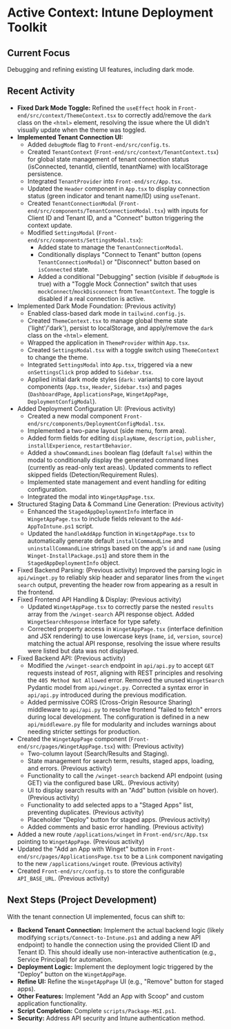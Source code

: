 # Active Context: Intune Deployment Toolkit

## Current Focus
Debugging and refining existing UI features, including dark mode.

## Recent Activity
*   **Fixed Dark Mode Toggle:** Refined the `useEffect` hook in `Front-end/src/context/ThemeContext.tsx` to correctly add/remove the `dark` class on the `<html>` element, resolving the issue where the UI didn't visually update when the theme was toggled.
*   **Implemented Tenant Connection UI:**
    *   Added `debugMode` flag to `Front-end/src/config.ts`.
    *   Created `TenantContext` (`Front-end/src/context/TenantContext.tsx`) for global state management of tenant connection status (isConnected, tenantId, clientId, tenantName) with localStorage persistence.
    *   Integrated `TenantProvider` into `Front-end/src/App.tsx`.
    *   Updated the `Header` component in `App.tsx` to display connection status (green indicator and tenant name/ID) using `useTenant`.
    *   Created `TenantConnectionModal` (`Front-end/src/components/TenantConnectionModal.tsx`) with inputs for Client ID and Tenant ID, and a "Connect" button triggering the context update.
    *   Modified `SettingsModal` (`Front-end/src/components/SettingsModal.tsx`):
        *   Added state to manage the `TenantConnectionModal`.
        *   Conditionally displays "Connect to Tenant" button (opens `TenantConnectionModal`) or "Disconnect" button based on `isConnected` state.
        *   Added a conditional "Debugging" section (visible if `debugMode` is true) with a "Toggle Mock Connection" switch that uses `mockConnect`/`mockDisconnect` from `TenantContext`. The toggle is disabled if a real connection is active.
*   Implemented Dark Mode Foundation: (Previous activity)
    *   Enabled class-based dark mode in `tailwind.config.js`.
    *   Created `ThemeContext.tsx` to manage global theme state ('light'/'dark'), persist to localStorage, and apply/remove the `dark` class on the `<html>` element.
    *   Wrapped the application in `ThemeProvider` within `App.tsx`.
    *   Created `SettingsModal.tsx` with a toggle switch using `ThemeContext` to change the theme.
    *   Integrated `SettingsModal` into `App.tsx`, triggered via a new `onSettingsClick` prop added to `Sidebar.tsx`.
    *   Applied initial dark mode styles (`dark:` variants) to core layout components (`App.tsx`, `Header`, `Sidebar.tsx`) and pages (`DashboardPage`, `ApplicationsPage`, `WingetAppPage`, `DeploymentConfigModal`).
*   Added Deployment Configuration UI: (Previous activity)
    *   Created a new modal component `Front-end/src/components/DeploymentConfigModal.tsx`.
    *   Implemented a two-pane layout (side menu, form area).
    *   Added form fields for editing `displayName`, `description`, `publisher`, `installExperience`, `restartBehavior`.
    *   Added a `showCommandLines` boolean flag (default `false`) within the modal to conditionally display the generated command lines (currently as read-only text areas). Updated comments to reflect skipped fields (Detection/Requirement Rules).
    *   Implemented state management and event handling for editing configuration.
    *   Integrated the modal into `WingetAppPage.tsx`.
*   Structured Staging Data & Command Line Generation: (Previous activity)
    *   Enhanced the `StagedAppDeploymentInfo` interface in `WingetAppPage.tsx` to include fields relevant to the `Add-AppToIntune.ps1` script.
    *   Updated the `handleAddApp` function in `WingetAppPage.tsx` to automatically generate default `installCommandLine` and `uninstallCommandLine` strings based on the app's `id` and `name` (using `Winget-InstallPackage.ps1`) and store them in the `StagedAppDeploymentInfo` object.
*   Fixed Backend Parsing: (Previous activity) Improved the parsing logic in `api/winget.py` to reliably skip header and separator lines from the `winget search` output, preventing the header row from appearing as a result in the frontend.
*   Fixed Frontend API Handling & Display: (Previous activity)
    *   Updated `WingetAppPage.tsx` to correctly parse the nested `results` array from the `/winget-search` API response object. Added `WingetSearchResponse` interface for type safety.
    *   Corrected property access in `WingetAppPage.tsx` (interface definition and JSX rendering) to use lowercase keys (`name`, `id`, `version`, `source`) matching the actual API response, resolving the issue where results were listed but data was not displayed.
*   Fixed Backend API: (Previous activity)
    *   Modified the `/winget-search` endpoint in `api/api.py` to accept `GET` requests instead of `POST`, aligning with REST principles and resolving the `405 Method Not Allowed` error. Removed the unused `WingetSearch` Pydantic model from `api/winget.py`. Corrected a syntax error in `api/api.py` introduced during the previous modification.
    *   Added permissive CORS (Cross-Origin Resource Sharing) middleware to `api/api.py` to resolve frontend "failed to fetch" errors during local development. The configuration is defined in a new `api/middleware.py` file for modularity and includes warnings about needing stricter settings for production.
*   Created the `WingetAppPage` component (`Front-end/src/pages/WingetAppPage.tsx`) with: (Previous activity)
    *   Two-column layout (Search/Results and Staging).
    *   State management for search term, results, staged apps, loading, and errors. (Previous activity)
    *   Functionality to call the `/winget-search` backend API endpoint (using GET) via the configured base URL. (Previous activity)
    *   UI to display search results with an "Add" button (visible on hover). (Previous activity)
    *   Functionality to add selected apps to a "Staged Apps" list, preventing duplicates. (Previous activity)
    *   Placeholder "Deploy" button for staged apps. (Previous activity)
    *   Added comments and basic error handling. (Previous activity)
*   Added a new route `/applications/winget` in `Front-end/src/App.tsx` pointing to `WingetAppPage`. (Previous activity)
*   Updated the "Add an App with Winget" button in `Front-end/src/pages/ApplicationsPage.tsx` to be a `Link` component navigating to the new `/applications/winget` route. (Previous activity)
*   Created `Front-end/src/config.ts` to store the configurable `API_BASE_URL`. (Previous activity)


## Next Steps (Project Development)
With the tenant connection UI implemented, focus can shift to:
*   **Backend Tenant Connection:** Implement the actual backend logic (likely modifying `scripts/Connect-to-Intune.ps1` and adding a new API endpoint) to handle the connection using the provided Client ID and Tenant ID. This should ideally use non-interactive authentication (e.g., Service Principal) for automation.
*   **Deployment Logic:** Implement the deployment logic triggered by the "Deploy" button on the `WingetAppPage`.
*   **Refine UI:** Refine the `WingetAppPage` UI (e.g., "Remove" button for staged apps).
*   **Other Features:** Implement "Add an App with Scoop" and custom application functionality.
*   **Script Completion:** Complete `scripts/Package-MSI.ps1`.
*   **Security:** Address API security and Intune authentication method.

